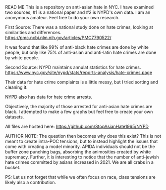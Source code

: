 READ ME
This is a repository on anti-asian hate in NYC. I have examined two sources, #1 is a national paper and #2 is NYPD's own data. I am an anonymous amateur. Feel free to do your own research.

First Source:
There was a national study done on hate crimes, looking at similarities and differences.
https://pmc.ncbi.nlm.nih.gov/articles/PMC7790522/

It was found that like 99% of anti-black hate crimes are done by white people, but only like 75% of anti-asian and anti-latin hate crimes are done by white people.

Second Source:
NYPD maintains annulat statistics for hate crimes.
https://www.nyc.gov/site/nypd/stats/reports-analysis/hate-crimes.page

Their data for hate crime complaints is a little messy, but I tried sorting and cleaning it.

NYPD also has data for hate crime arrests.

Objectively, the majority of those arrested for anti-asian hate crimes are black. I attempted to make a few graphs but feel free to create your own datasets.

All files are hosted here:
https://github.com/StopAsianHate1965/NYPD

AUTHOR NOTE:
The question then becomes why does this exist? This is not meant to create intra-POC tensions, but to instead highlight the issues that come with creating a model minority.
APIDA individuals should not be the buffer zone punching bags, absorbing the animosities created by white supremacy. Further, it is interesting to notice that the number of anti-jewish hate crimes committed by asians increased in 2021.
We are all crabs in a bucket.

PS:
Let us not forget that while we often focus on race, class tensions are likely also a contribution.

